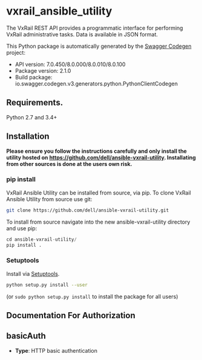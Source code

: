 # vxrail_ansible_utility
The VxRail REST API provides a programmatic interface for performing VxRail administrative tasks. Data is available in JSON format.

This Python package is automatically generated by the [Swagger Codegen](https://github.com/swagger-api/swagger-codegen) project:

- API version: 7.0.450/8.0.000/8.0.010/8.0.100
- Package version: 2.1.0
- Build package: io.swagger.codegen.v3.generators.python.PythonClientCodegen

## Requirements.

Python 2.7 and 3.4+

## Installation

**Please ensure you follow the instructions carefully and only install the utility hosted on https://github.com/dell/ansible-vxrail-utility. Installating from other sources is done at the users own risk.**

### pip install

VxRail Ansible Utility can be installed from source, via pip. To clone VxRail Ansible Utility from source use git:

```sh
git clone https://github.com/dell/ansible-vxrail-utility.git
```
To install from source navigate into the new ansible-vxrail-utility directory and use pip:

```python
cd ansible-vxrail-utility/
pip install .
```
### Setuptools

Install via [Setuptools](http://pypi.python.org/pypi/setuptools).

```sh
python setup.py install --user
```
(or `sudo python setup.py install` to install the package for all users)

## Documentation For Authorization


## basicAuth

- **Type**: HTTP basic authentication
